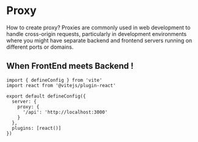 # Proxy

How to create proxy? Proxies are commonly used in web development to handle cross-origin requests, particularly in development environments where you might have separate backend and frontend servers running on different ports or domains.

## When FrontEnd meets Backend !

```
import { defineConfig } from 'vite'
import react from '@vitejs/plugin-react'

export default defineConfig({
  server: {
    proxy: {
      '/api': 'http://localhost:3000'
    }
  },
  plugins: [react()]
})
```
